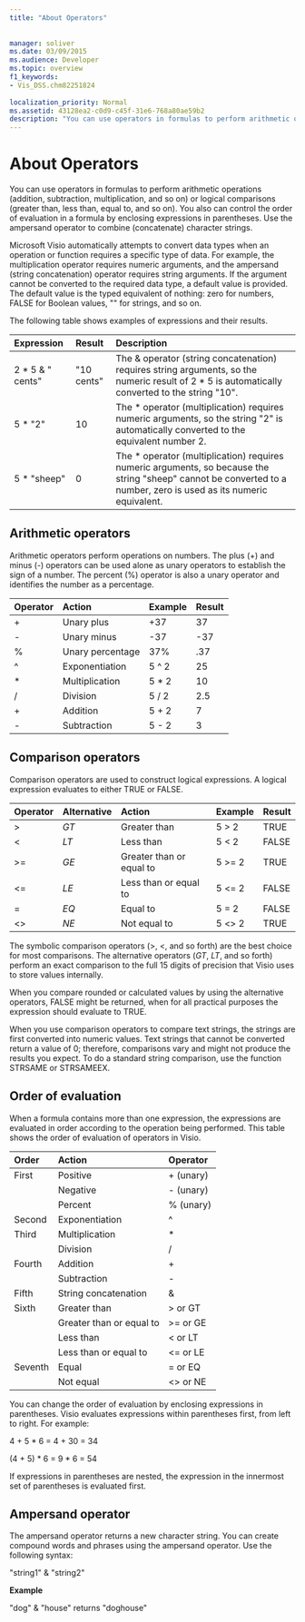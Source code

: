 ```yaml
---
title: "About Operators"
 
 
manager: soliver
ms.date: 03/09/2015
ms.audience: Developer
ms.topic: overview
f1_keywords:
- Vis_DSS.chm82251824
 
localization_priority: Normal
ms.assetid: 43128ea2-c0d9-c45f-31e6-768a80ae59b2
description: "You can use operators in formulas to perform arithmetic operations (addition, subtraction, multiplication, and so on) or logical comparisons (greater than, less than, equal to, and so on). You also can control the order of evaluation in a formula by enclosing expressions in parentheses. Use the ampersand operator to combine (concatenate) character strings."
---
```


# About Operators

You can use operators in formulas to perform arithmetic operations (addition, subtraction, multiplication, and so on) or logical comparisons (greater than, less than, equal to, and so on). You also can control the order of evaluation in a formula by enclosing expressions in parentheses. Use the ampersand operator to combine (concatenate) character strings.
  
Microsoft Visio automatically attempts to convert data types when an operation or function requires a specific type of data. For example, the multiplication operator requires numeric arguments, and the ampersand (string concatenation) operator requires string arguments. If the argument cannot be converted to the required data type, a default value is provided. The default value is the typed equivalent of nothing: zero for numbers, FALSE for Boolean values, "" for strings, and so on.
  
The following table shows examples of expressions and their results.
  
|**Expression**|**Result**|**Description**|
|:-----|:-----|:-----|
| 2 \* 5 &amp; " cents"  <br/> | "10 cents"  <br/> | The &amp; operator (string concatenation) requires string arguments, so the numeric result of 2 \* 5 is automatically converted to the string "10".  <br/> |
| 5 \* "2"  <br/> | 10  <br/> | The \* operator (multiplication) requires numeric arguments, so the string "2" is automatically converted to the equivalent number 2.  <br/> |
| 5 \* "sheep"  <br/> | 0  <br/> | The \* operator (multiplication) requires numeric arguments, so because the string "sheep" cannot be converted to a number, zero is used as its numeric equivalent.  <br/> |
   
## Arithmetic operators

Arithmetic operators perform operations on numbers. The plus (+) and minus (-) operators can be used alone as unary operators to establish the sign of a number. The percent (%) operator is also a unary operator and identifies the number as a percentage.
  
|**Operator**|**Action**|**Example**|**Result**|
|:-----|:-----|:-----|:-----|
| +  <br/> | Unary plus  <br/> | +37  <br/> | 37  <br/> |
| -  <br/> | Unary minus  <br/> | -37  <br/> | -37  <br/> |
| %  <br/> | Unary percentage  <br/> | 37%  <br/> | .37  <br/> |
| ^  <br/> | Exponentiation  <br/> | 5 ^ 2  <br/> | 25  <br/> |
| \*  <br/> | Multiplication  <br/> | 5 \* 2  <br/> | 10  <br/> |
| /  <br/> | Division  <br/> | 5 / 2  <br/> | 2.5  <br/> |
| +  <br/> | Addition  <br/> | 5 + 2  <br/> | 7  <br/> |
| -  <br/> | Subtraction  <br/> | 5 - 2  <br/> | 3  <br/> |
   
## Comparison operators

Comparison operators are used to construct logical expressions. A logical expression evaluates to either TRUE or FALSE.
  
|**Operator**|**Alternative**|**Action**|**Example**|**Result**|
|:-----|:-----|:-----|:-----|:-----|
| \>  <br/> | _GT_  <br/> | Greater than  <br/> | 5 \> 2  <br/> | TRUE  <br/> |
| \<  <br/> | _LT_  <br/> | Less than  <br/> | 5 \< 2  <br/> | FALSE  <br/> |
| \>=  <br/> | _GE_  <br/> | Greater than or equal to  <br/> | 5 \>= 2  <br/> | TRUE  <br/> |
| \<=  <br/> | _LE_  <br/> | Less than or equal to  <br/> | 5 \<= 2  <br/> | FALSE  <br/> |
| =  <br/> | _EQ_  <br/> | Equal to  <br/> | 5 = 2  <br/> | FALSE  <br/> |
| \<\>  <br/> | _NE_  <br/> | Not equal to  <br/> | 5 \<\> 2  <br/> | TRUE  <br/> |
   
The symbolic comparison operators (\>, \<, and so forth) are the best choice for most comparisons. The alternative operators (_GT_, _LT_, and so forth) perform an exact comparison to the full 15 digits of precision that Visio uses to store values internally.
  
When you compare rounded or calculated values by using the alternative operators, FALSE might be returned, when for all practical purposes the expression should evaluate to TRUE.
  
When you use comparison operators to compare text strings, the strings are first converted into numeric values. Text strings that cannot be converted return a value of 0; therefore, comparisons vary and might not produce the results you expect. To do a standard string comparison, use the function STRSAME or STRSAMEEX.
  
## Order of evaluation

When a formula contains more than one expression, the expressions are evaluated in order according to the operation being performed. This table shows the order of evaluation of operators in Visio.
  
|**Order**|**Action**|**Operator**|
|:-----|:-----|:-----|
|First  <br/> |Positive  <br/> |+ (unary)  <br/> |
||Negative  <br/> |- (unary)  <br/> |
||Percent  <br/> |% (unary)  <br/> |
|Second  <br/> |Exponentiation  <br/> |^  <br/> |
|Third  <br/> |Multiplication  <br/> |\*  <br/> |
||Division  <br/> |/  <br/> |
|Fourth  <br/> |Addition  <br/> |+  <br/> |
||Subtraction  <br/> |-  <br/> |
|Fifth  <br/> |String concatenation  <br/> |&amp;  <br/> |
|Sixth  <br/> |Greater than  <br/> |\> or GT  <br/> |
||Greater than or equal to  <br/> |\>= or GE  <br/> |
||Less than  <br/> |\< or LT  <br/> |
||Less than or equal to  <br/> |\<= or LE  <br/> |
|Seventh  <br/> |Equal  <br/> |= or EQ  <br/> |
||Not equal  <br/> |\<\> or NE  <br/> |
   
You can change the order of evaluation by enclosing expressions in parentheses. Visio evaluates expressions within parentheses first, from left to right. For example:
  
4 + 5 \* 6 = 4 + 30 = 34
  
(4 + 5) \* 6 = 9 \* 6 = 54
  
If expressions in parentheses are nested, the expression in the innermost set of parentheses is evaluated first.
  
## Ampersand operator

The ampersand operator returns a new character string. You can create compound words and phrases using the ampersand operator. Use the following syntax:
  
"string1" &amp; "string2"
  
 **Example**
  
"dog" &amp; "house" returns "doghouse"
  


